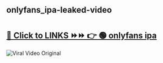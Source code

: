 
 ## onlyfans_ipa-leaked-video 

# <h2><a href="https://clipsfans.com/onlyfans_ipa&ref=git">🔗 Click to LINKS ⏩⏩ 👉 🟢 onlyfans ipa </a></h2>

<a href="https://clipsfans.com/onlyfans_ipa&ref=git" rel="nofollow" data-target="animated-image.originalLink"><img src="https://i.ibb.co.com/xMMVF88/686577567.gif" alt="Viral Video Original" style="max-width: 100%; display: inline-block;" data-target="animated-image.originalImage"></a>
